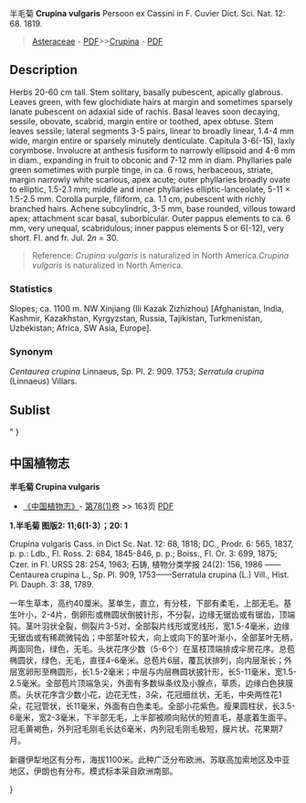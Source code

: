 半毛菊 **Crupina vulgaris** Persoon ex Cassini in F. Cuvier Dict. Sci. Nat. 12: 68. 1819.

> [Asteraceae](http://www.iplant.cn/info/Asteraceae?t=foc) - [PDF](http://www.iplant.cn/foc/pdf/Asteraceae.pdf)>>[Crupina](http://www.iplant.cn/info/Crupina?t=foc) - [PDF](http://www.iplant.cn/foc/pdf/Crupina.pdf)

## Description

Herbs 20-60 cm tall. Stem solitary, basally pubescent, apically glabrous. Leaves green, with few glochidiate hairs at margin and sometimes sparsely lanate pubescent on adaxial side of rachis. Basal leaves soon decaying, sessile, obovate, scabrid, margin entire or toothed, apex obtuse. Stem leaves sessile; lateral segments 3-5 pairs, linear to broadly linear, 1.4-4 mm wide, margin entire or sparsely minutely denticulate. Capitula 3-6(-15), laxly corymbose. Involucre at anthesis fusiform to narrowly ellipsoid and 4-6 mm in diam., expanding in fruit to obconic and 7-12 mm in diam. Phyllaries pale green sometimes with purple tinge, in ca. 6 rows, herbaceous, striate, margin narrowly white scarious, apex acute; outer phyllaries broadly ovate to elliptic, 1.5-2.1 mm; middle and inner phyllaries elliptic-lanceolate, 5-11 × 1.5-2.5 mm. Corolla purple, filiform, ca. 1.1 cm, pubescent with richly branched hairs. Achene subcylindric, 3-5 mm, base rounded, villous toward apex; attachment scar basal, suborbicular. Outer pappus elements to ca. 6 mm, very unequal, scabridulous; inner pappus elements 5 or 6(-12), very short. Fl. and fr. Jul. 2*n* = 30.

> Reference: 
>*Crupina vulgaris* is naturalized in North America.*Crupina vulgaris* is naturalized in North America.

### Statistics
Slopes; ca. 1100 m. NW Xinjiang (Ili Kazak Zizhizhou) [Afghanistan, India, Kashmir, Kazakhstan, Kyrgyzstan, Russia, Tajikistan, Turkmenistan, Uzbekistan; Africa, SW Asia, Europe].

### Synonym
*Centaurea crupina* Linnaeus, Sp. Pl. 2: 909. 1753; *Serratula crupina* (Linnaeus) Villars.

## Sublist
"
}
## 中国植物志

**半毛菊 Crupina vulgaris**

* [《中国植物志》](http://www.iplant.cn/frps)- [第78(1)卷](http://www.iplant.cn/frps/vol/78(1)) >> 163页 [PDF](http://www.iplant.cn/frps/pdf/78(1)/163.PDF)

**1.半毛菊 图版2: 11;6(1-3）；20: 1**

Crupina vulgaris Cass. in Dict Sc. Nat. 12: 68, 1818; DC., Prodr. 6: 565, 1837, p. p.: Ldb., Fl. Ross. 2: 684, 1845-846, p. p.; Boiss., Fl. Or. 3: 699, 1875; Czer. in Fl. URSS 28: 254, 1963; 石铸, 植物分类学报 24(2): 156, 1986 ——Centaurea crupina L., Sp. Pl. 909, 1753——Serratula crupina (L.) Vill., Hist. Pl. Dauph. 3: 38, 1789.

一年生草本，高约40厘米。茎单生，直立，有分枝，下部有柔毛，上部无毛。基生叶小，2-4片，倒卵形或椭圆状倒披针形，不分裂，边缘无锯齿或有锯齿，顶端钝。茎叶羽状全裂，侧裂片3-5对，全部裂片线形或宽线形，宽1.5-4毫米，边缘无锯齿或有稀疏微钝齿；中部茎叶较大，向上或向下的茎叶渐小，全部茎叶无柄，两面同色，绿色，无毛。头状花序少数（5-6个）在茎枝顶端排成伞房花序。总苞椭圆状，绿色，无毛，直径4-6毫米。总苞片6层，覆瓦状排列，向内层渐长；外层宽卵形至椭圆形，长1.5-2毫米；中层与内层椭圆状披针形，长5-11毫米，宽1.5-2.5毫米。全部苞片顶端急尖，外面有多数纵条纹及小腺点，草质，边缘白色狭膜质。头状花序含少数小花，边花无性，3朵，花冠细丝状，无毛，中央两性花1朵，花冠管状，长11毫米，外面有白色柔毛。全部小花紫色。瘦果圆柱状，长3.5-6毫米，宽2-3毫米，下半部无毛，上半部被顺向贴伏的短直毛，基底着生面平。冠毛黄褐色，外列冠毛刚毛长达6毫米，内列冠毛刚毛极短，膜片状。花果期7月。

新疆伊犁地区有分布，海拔1100米。此种广泛分布欧洲、苏联高加索地区及中亚地区，伊朗也有分布。模式标本采自欧洲南部。

}